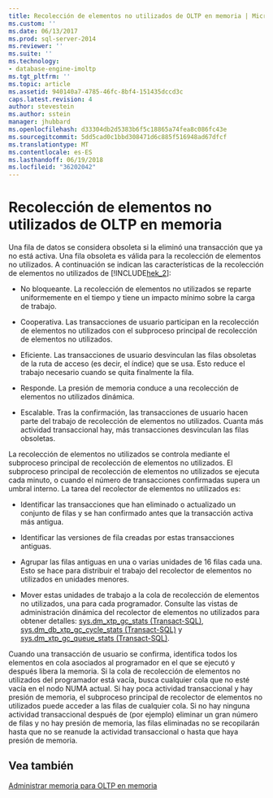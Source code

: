 ```yaml
---
title: Recolección de elementos no utilizados de OLTP en memoria | Microsoft Docs
ms.custom: ''
ms.date: 06/13/2017
ms.prod: sql-server-2014
ms.reviewer: ''
ms.suite: ''
ms.technology:
- database-engine-imoltp
ms.tgt_pltfrm: ''
ms.topic: article
ms.assetid: 940140a7-4785-46fc-8bf4-151435dccd3c
caps.latest.revision: 4
author: stevestein
ms.author: sstein
manager: jhubbard
ms.openlocfilehash: d33304db2d5383b6f5c18865a74fea8c086fc43e
ms.sourcegitcommit: 5dd5cad0c1bbd308471d6c885f516948ad67dfcf
ms.translationtype: MT
ms.contentlocale: es-ES
ms.lasthandoff: 06/19/2018
ms.locfileid: "36202042"
---
```

# <a name="in-memory-oltp-garbage-collection"></a>Recolección de elementos no utilizados de OLTP en memoria
  Una fila de datos se considera obsoleta si la eliminó una transacción que ya no está activa. Una fila obsoleta es válida para la recolección de elementos no utilizados. A continuación se indican las características de la recolección de elementos no utilizados de [!INCLUDE[hek_2](../../includes/hek-2-md.md)]:  
  
-   No bloqueante. La recolección de elementos no utilizados se reparte uniformemente en el tiempo y tiene un impacto mínimo sobre la carga de trabajo.  
  
-   Cooperativa. Las transacciones de usuario participan en la recolección de elementos no utilizados con el subproceso principal de recolección de elementos no utilizados.  
  
-   Eficiente. Las transacciones de usuario desvinculan las filas obsoletas de la ruta de acceso (es decir, el índice) que se usa. Esto reduce el trabajo necesario cuando se quita finalmente la fila.  
  
-   Responde. La presión de memoria conduce a una recolección de elementos no utilizados dinámica.  
  
-   Escalable. Tras la confirmación, las transacciones de usuario hacen parte del trabajo de recolección de elementos no utilizados. Cuanta más actividad transaccional hay, más transacciones desvinculan las filas obsoletas.  
  
 La recolección de elementos no utilizados se controla mediante el subproceso principal de recolección de elementos no utilizados. El subproceso principal de recolección de elementos no utilizados se ejecuta cada minuto, o cuando el número de transacciones confirmadas supera un umbral interno. La tarea del recolector de elementos no utilizados es:  
  
-   Identificar las transacciones que han eliminado o actualizado un conjunto de filas y se han confirmado antes que la transacción activa más antigua.  
  
-   Identificar las versiones de fila creadas por estas transacciones antiguas.  
  
-   Agrupar las filas antiguas en una o varias unidades de 16 filas cada una. Esto se hace para distribuir el trabajo del recolector de elementos no utilizados en unidades menores.  
  
-   Mover estas unidades de trabajo a la cola de recolección de elementos no utilizados, una para cada programador. Consulte las vistas de administración dinámica del recolector de elementos no utilizados para obtener detalles: [sys.dm_xtp_gc_stats &#40;Transact-SQL&#41;](/sql/relational-databases/system-dynamic-management-views/sys-dm-xtp-gc-stats-transact-sql), [sys.dm_db_xtp_gc_cycle_stats &#40;Transact-SQL&#41;](/sql/relational-databases/system-dynamic-management-views/sys-dm-db-xtp-gc-cycle-stats-transact-sql) y [sys.dm_xtp_gc_queue_stats &#40;Transact-SQL&#41;](/sql/relational-databases/system-dynamic-management-views/sys-dm-xtp-gc-queue-stats-transact-sql).  
  
 Cuando una transacción de usuario se confirma, identifica todos los elementos en cola asociados al programador en el que se ejecutó y después libera la memoria. Si la cola de recolección de elementos no utilizados del programador está vacía, busca cualquier cola que no esté vacía en el nodo NUMA actual. Si hay poca actividad transaccional y hay presión de memoria, el subproceso principal de recolector de elementos no utilizados puede acceder a las filas de cualquier cola. Si no hay ninguna actividad transaccional después de (por ejemplo) eliminar un gran número de filas y no hay presión de memoria, las filas eliminadas no se recopilarán hasta que no se reanude la actividad transaccional o hasta que haya presión de memoria.  
  
## <a name="see-also"></a>Vea también  
 [Administrar memoria para OLTP en memoria](../../database-engine/managing-memory-for-in-memory-oltp.md)  
  
  
